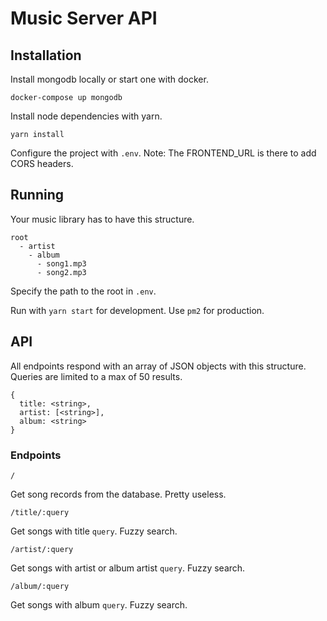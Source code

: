 # Music Server API

## Installation

Install mongodb locally or start one with docker.
````
docker-compose up mongodb
````

Install node dependencies with yarn.

```
yarn install
```

Configure the project with `.env`. Note: The FRONTEND_URL is there to add CORS headers.

## Running

Your music library has to have this structure.

```
root
  - artist
    - album
      - song1.mp3
      - song2.mp3
```

Specify the path to the root in `.env`.

Run with `yarn start` for development. Use `pm2` for production.

## API

All endpoints respond with an array of JSON objects with this structure. Queries are limited to a max of 50 results.

```
{
  title: <string>,
  artist: [<string>],
  album: <string>
}
```

### Endpoints

```
/
```

Get song records from the database. Pretty useless.

```
/title/:query
```

Get songs with title `query`. Fuzzy search. 

```
/artist/:query
```

Get songs with artist or album artist `query`. Fuzzy search.

```
/album/:query
```

Get songs with album `query`. Fuzzy search. 